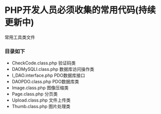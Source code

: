 # PHP开发人员必须收集的常用代码(持续更新中) 
常用工具类文件
### 目录如下

- CheckCode.class.php  验证码类
- DAOMySQLI.class.php  数据库访问操作类
- I_DAO.interface.php PDO数据库接口
- DAOPDO.class.php  PDO数据库类
- Image.class.php 图像压缩类
- Page.class.php  分页类
- Upload.class.php  文件上传类
- Thumb.class.php  图片处理类